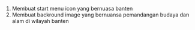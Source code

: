 1. Membuat start menu icon yang bernuasa banten
2. Membuat backround image yang bernuansa pemandangan budaya dan alam di wilayah banten
